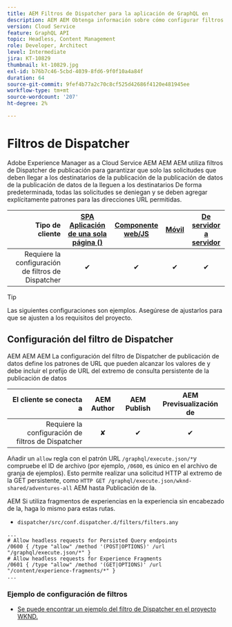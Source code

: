 ```yaml
---
title: AEM Filtros de Dispatcher para la aplicación de GraphQL en
description: AEM AEM Obtenga información sobre cómo configurar filtros de Dispatcher de publicación en la para su uso con GraphQL.
version: Cloud Service
feature: GraphQL API
topic: Headless, Content Management
role: Developer, Architect
level: Intermediate
jira: KT-10829
thumbnail: kt-10829.jpg
exl-id: b76b7c46-5cbd-4039-8fd6-9f0f10a4a84f
duration: 64
source-git-commit: 9fef4b77a2c70c8cf525d42686f4120e481945ee
workflow-type: tm+mt
source-wordcount: '207'
ht-degree: 2%

---
```


# Filtros de Dispatcher

Adobe Experience Manager as a Cloud Service AEM AEM AEM utiliza filtros de Dispatcher de publicación para garantizar que solo las solicitudes que deben llegar a los destinatarios de la publicación de la publicación de datos de la publicación de datos de la lleguen a los destinatarios De forma predeterminada, todas las solicitudes se deniegan y se deben agregar explícitamente patrones para las direcciones URL permitidas.

| Tipo de cliente | [SPA Aplicación de una sola página ()](../spa.md) | [Componente web/JS](../web-component.md) | [Móvil](../mobile.md) | [De servidor a servidor](../server-to-server.md) |
|------------------------------------------:|:---------------------:|:----------------:|:---------:|:----------------:|
| Requiere la configuración de filtros de Dispatcher | ✔ | ✔ | ✔ | ✔ |

>[!TIP]
>
> Las siguientes configuraciones son ejemplos. Asegúrese de ajustarlos para que se ajusten a los requisitos del proyecto.

## Configuración del filtro de Dispatcher

AEM AEM AEM La configuración del filtro de Dispatcher de publicación de datos define los patrones de URL que pueden alcanzar los valores de y debe incluir el prefijo de URL del extremo de consulta persistente de la publicación de datos

| El cliente se conecta a | AEM Author | AEM Publish | AEM Previsualización de |
|------------------------------------------:|:----------:|:-------------:|:-------------:|
| Requiere la configuración de filtros de Dispatcher | ✘ | ✔ | ✔ |

Añadir un `allow` regla con el patrón URL `/graphql/execute.json/*`y compruebe el ID de archivo (por ejemplo, `/0600`, es único en el archivo de granja de ejemplos).
Esto permite realizar una solicitud HTTP al extremo de la GET persistente, como `HTTP GET /graphql/execute.json/wknd-shared/adventures-all` AEM hasta Publicación de la.

AEM Si utiliza fragmentos de experiencias en la experiencia sin encabezado de la, haga lo mismo para estas rutas.

+ `dispatcher/src/conf.dispatcher.d/filters/filters.any`

```
...
# Allow headless requests for Persisted Query endpoints
/0600 { /type "allow" /method '(POST|OPTIONS)' /url "/graphql/execute.json/*" }
# Allow headless requests for Experience Fragments
/0601 { /type "allow" /method '(GET|OPTIONS)' /url "/content/experience-fragments/*" }
...
```

### Ejemplo de configuración de filtros

+ [Se puede encontrar un ejemplo del filtro de Dispatcher en el proyecto WKND.](https://github.com/adobe/aem-guides-wknd/blob/main/dispatcher/src/conf.dispatcher.d/filters/filters.any#L28)
